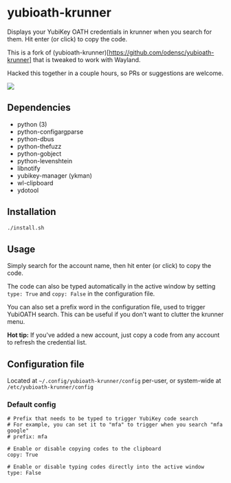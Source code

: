 # yubioath-krunner

Displays your YubiKey OATH credentials in krunner when you search for them. Hit enter (or click) to copy the code.

This is a fork of (yubioath-krunner)[https://github.com/odensc/yubioath-krunner] that is tweaked to work with Wayland.

Hacked this together in a couple hours, so PRs or suggestions are welcome.

![](https://i.imgur.com/wrrZR4T.gif)

## Dependencies

- python (3)
- python-configargparse
- python-dbus
- python-thefuzz
- python-gobject
- python-levenshtein
- libnotify
- yubikey-manager (ykman)
- wl-clipboard
- ydotool

## Installation

```bash
./install.sh
```

## Usage

Simply search for the account name, then hit enter (or click) to copy the code.

The code can also be typed automatically in the active window by setting `type: True` and `copy: False` in the configuration file.

You can also set a prefix word in the configuration file, used to trigger YubiOATH search. This can be useful if you don't want to clutter the krunner menu.

**Hot tip:** If you've added a new account, just copy a code from any account to refresh the credential list.

## Configuration file

Located at `~/.config/yubioath-krunner/config` per-user, or system-wide at `/etc/yubioath-krunner/config`

### Default config

```
# Prefix that needs to be typed to trigger YubiKey code search
# For example, you can set it to "mfa" to trigger when you search "mfa google"
# prefix: mfa

# Enable or disable copying codes to the clipboard
copy: True

# Enable or disable typing codes directly into the active window
type: False
```
